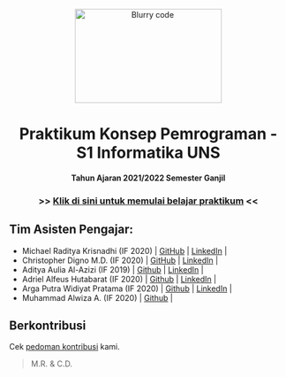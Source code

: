 <p align="center"> 
    <a href="#">
        <img src="https://www.teahub.io/photos/full/101-1018669_photo-wallpaper-screen-data-blur-screen-source-does.jpg" alt="Blurry code" width="266.4" height="170">
    </a>
    <h1 align="center">Praktikum Konsep Pemrograman - S1 Informatika UNS</h1>
    <h4 align="center">Tahun Ajaran 2021/2022 Semester Ganjil</h4>
</p>

<h3 align="center">
    >> <a href="https://github.com/stackofsugar/TeachingAssistant-KP2021/blob/main/silabus.md">Klik di sini untuk memulai belajar praktikum</a> <<
</h3>

## Tim Asisten Pengajar:
- Michael Raditya Krisnadhi (IF 2020) | [GitHub](https://github.com/michaelrk02/) | [LinkedIn](https://www.linkedin.com/in/michaelrk02/) |
- Christopher Digno M.D. (IF 2020) | [GitHub](https://github.com/stackofsugar) | [LinkedIn](https://www.linkedin.com/in/christopherdigno/) |
- Aditya Aulia Al-Azizi (IF 2019) | [Github](https://github.com/adityaazizi) |  [LinkedIn](https://www.linkedin.com/in/adityaazizi/) |
- Adriel Alfeus Hutabarat (IF 2020) | [Github](https://github.com/Drithh) | [LinkedIn](https://www.linkedin.com/in/adrielalfeus/) |
- Arga Putra Widiyat Pratama (IF 2020) | [Github](https://github.com/argaputra12) | [LinkedIn](https://www.linkedin.com/in/arputwp/) |
- Muhammad Alwiza A. (IF 2020) | [Github](https://github.com/alwizzz) |

## Berkontribusi

Cek [pedoman kontribusi](CONTRIBUTING.md) kami.


>M.R. & C.D.

